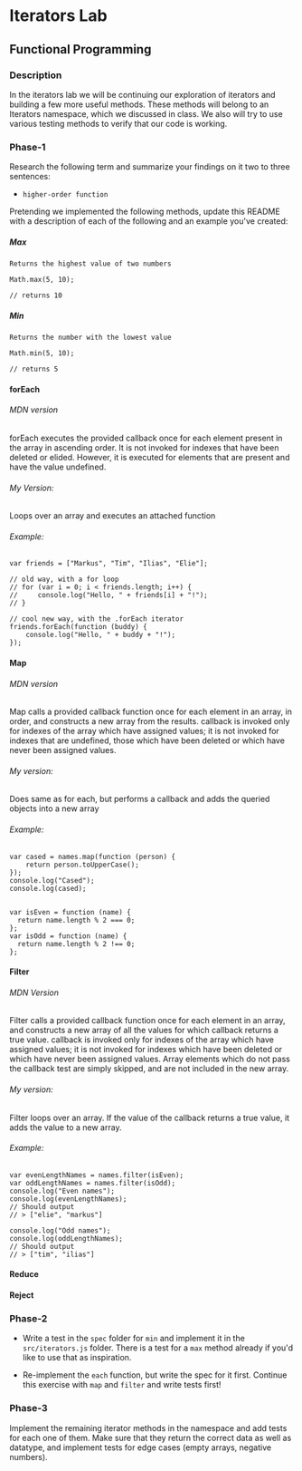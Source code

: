 # Iterators Lab
## Functional Programming


### Description

In the iterators lab we will be continuing our exploration of iterators and building a few more useful methods. These methods will belong to an Iterators namespace, which we discussed in class. We also will try to use various testing methods to verify that our code is working.


### Phase-1

Research the following term and summarize your findings on it two to three sentences:

* `higher-order function`

Pretending we implemented the following methods, update this README with a description of each of the following and an example you've created:

##### Max

    Returns the highest value of two numbers

    Math.max(5, 10);

    // returns 10

##### Min

    Returns the number with the lowest value

    Math.min(5, 10);

    // returns 5

#### forEach

###### MDN version

forEach executes the provided callback once for each element present in the array in
ascending order. It is not invoked for indexes that have been deleted or elided.
However, it is executed for elements that are present and have the value undefined.

###### My Version:

Loops over an array and executes an attached function

###### Example:

    var friends = ["Markus", "Tim", "Ilias", "Elie"];

    // old way, with a for loop
    // for (var i = 0; i < friends.length; i++) {
    //     console.log("Hello, " + friends[i] + "!");
    // }

    // cool new way, with the .forEach iterator
    friends.forEach(function (buddy) {
        console.log("Hello, " + buddy + "!");
    });

#### Map

###### MDN version

Map calls a provided callback function once for each element in an array, in order,
and constructs a new array from the results. callback is invoked only for indexes of
the array which have assigned values; it is not invoked for indexes that are
undefined, those which have been deleted or which have never been assigned values.

###### My version:

Does same as for each, but performs a callback and adds the queried objects into a
new array

###### Example:

    var cased = names.map(function (person) {
        return person.toUpperCase();
    });
    console.log("Cased");
    console.log(cased);


    var isEven = function (name) {
      return name.length % 2 === 0;
    };
    var isOdd = function (name) {
      return name.length % 2 !== 0;
    };

#### Filter

###### MDN Version

Filter calls a provided callback function once for each element in an array, and constructs a new array of all the values for which callback returns a true value. callback is invoked only for indexes of the array which have assigned values; it is not invoked for indexes which have been deleted or which have never been assigned values. Array elements which do not pass the callback test are simply skipped, and are not included in the new array.

###### My version:

Filter loops over an array. If the value of the callback returns a true value, it adds the value to a new array.

###### Example:

    var evenLengthNames = names.filter(isEven);
    var oddLengthNames = names.filter(isOdd);
    console.log("Even names");
    console.log(evenLengthNames);
    // Should output
    // > ["elie", "markus"]

    console.log("Odd names");
    console.log(oddLengthNames);
    // Should output
    // > ["tim", "ilias"]

#### Reduce

#### Reject

### Phase-2

* Write a test in the `spec` folder for `min` and implement it in the `src/iterators.js` folder. There is a test for a `max` method already if you'd like to use that as inspiration.

* Re-implement the `each` function, but write the spec for it first. Continue this exercise with `map` and `filter` and write tests first!


### Phase-3

Implement the remaining iterator methods in the namespace and add tests for each one of them. Make sure that they return the correct data as well as datatype, and implement tests for edge cases (empty arrays, negative numbers).

